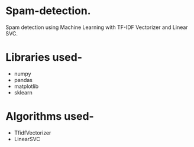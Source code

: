 # Spam-detection.
Spam detection using Machine Learning with TF-IDF Vectorizer and Linear SVC.

# Libraries used-
 - numpy
 - pandas
 - matplotlib
 - sklearn
 
# Algorithms used-
 - TfidfVectorizer
 - LinearSVC
